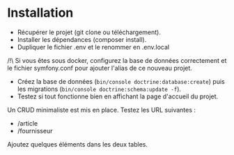 # Installation

- Récupérer le projet (git clone ou téléchargement).
- Installer les dépendances (composer install).
- Dupliquer le fichier .env et le renommer en .env.local
  
/!\ Si vous êtes sous docker, configurez la base de données correctement et le  fichier symfony.conf pour ajouter l'alias de ce nouveau projet.

- Créez la base de données (`bin/console doctrine:database:create`) puis les migrations (`bin/console doctrine:schema:update -f`).
- Testez si tout fonctionne bien en affichant la page d'accueil du projet.

Un CRUD minimaliste est mis en place. Testez les URL suivantes :

- /article
- /fournisseur

Ajoutez quelques éléments dans les deux tables.
